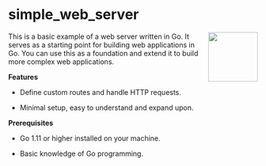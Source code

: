 # simple_web_server
<div align="left"><img align="right" width="100" height="100" src="https://github.com/hemantchaurasia2002/slack_age_bot/assets/62471000/bae35ab0-48b0-4425-9856-a06d0a77d96b">This is a basic example of a web server written in Go. It serves as a starting point for building web applications in Go. You can use this as a foundation and extend it to build more complex web applications.</div>

<b>Features</b>
- Define custom routes and handle HTTP requests.
* Minimal setup, easy to understand and expand upon.

<b>Prerequisites</b>
- Go 1.11 or higher installed on your machine.
* Basic knowledge of Go programming.
